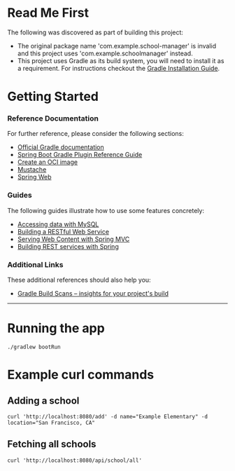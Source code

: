 # Read Me First
The following was discovered as part of building this project:

* The original package name 'com.example.school-manager' is invalid and this project uses 'com.example.schoolmanager' instead.
* This project uses Gradle as its build system, you will need to install it as a requirement. For instructions checkout the [Gradle Installation Guide](https://docs.gradle.org/current/userguide/installation.html#installation).

# Getting Started

### Reference Documentation
For further reference, please consider the following sections:

* [Official Gradle documentation](https://docs.gradle.org)
* [Spring Boot Gradle Plugin Reference Guide](https://docs.spring.io/spring-boot/docs/2.7.3/gradle-plugin/reference/html/)
* [Create an OCI image](https://docs.spring.io/spring-boot/docs/2.7.3/gradle-plugin/reference/html/#build-image)
* [Mustache](https://docs.spring.io/spring-boot/docs/2.7.3/reference/htmlsingle/#web.servlet.spring-mvc.template-engines)
* [Spring Web](https://docs.spring.io/spring-boot/docs/2.7.3/reference/htmlsingle/#web)

### Guides
The following guides illustrate how to use some features concretely:

* [Accessing data with MySQL](https://spring.io/guides/gs/accessing-data-mysql/)
* [Building a RESTful Web Service](https://spring.io/guides/gs/rest-service/)
* [Serving Web Content with Spring MVC](https://spring.io/guides/gs/serving-web-content/)
* [Building REST services with Spring](https://spring.io/guides/tutorials/rest/)

### Additional Links
These additional references should also help you:

* [Gradle Build Scans – insights for your project's build](https://scans.gradle.com#gradle)


---

# Running the app

```
./gradlew bootRun
```

# Example curl commands

## Adding a school
```
curl 'http://localhost:8080/add' -d name="Example Elementary" -d location="San Francisco, CA"
```

## Fetching all schools
```
curl 'http://localhost:8080/api/school/all'
```
